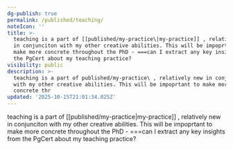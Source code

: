 ```yaml
---
dg-publish: true
permalink: /published/teaching/
noteIcon: ''
title: >-
  teaching is a part of [[published/my-practice\|my-practice]] , relatively new
  in conjunciton with my other creative abilities. This will be impoprtant to
  make more concrete throughout the PhD - ===can I extract any key insights from
  the PgCert about my teaching practice?
visibility: public
description: >-
  teaching is a part of published/my-practice\ , relatively new in conjunciton
  with my other creative abilities. This will be impoprtant to make more
  concrete thr
updated: '2025-10-15T21:01:34.025Z'
---
```


teaching is a part of [[published/my-practice\|my-practice]] , relatively new in conjunciton with my other creative abilities. This will be impoprtant to make more concrete throughout the PhD - ===can I extract any key insights from the PgCert about my teaching practice?
